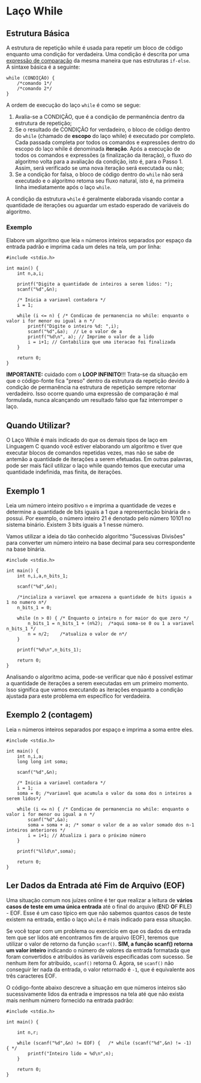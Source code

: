# Laço While

## Estrutura Básica

A estrutura de repetição while é usada para repetir um bloco de código enquanto uma condição for verdadeira. Uma condição é descrita por uma [expressão de comparação](../condicionais/comparacao.md) da mesma maneira que nas estruturas ```if-else```. A sintaxe básica é a seguinte:

```
while (CONDIÇÃO) {
    /*comando 1*/
    /*comando 2*/
}
```

A ordem de execução do laço ```while``` é como se segue:

1) Avalia-se a CONDIÇÃO, que é a condição de permanência dentro da estrutura de repetição;
2) Se o resultado de CONDIÇÃO for verdadeiro, o bloco de código dentro do ```while``` (chamado de **escopo** do laço while) é executado por completo. Cada passada completa por todos os comandos e expressões dentro do escopo do laço while é denominada **iteração**. Após a execução de todos os comandos e expressões (a finalização da iteração), o fluxo do algoritmo volta para a avaliação da condição, isto é, para o Passo 1. Assim, será verificado se uma nova iteração será executada ou não;
3) Se a condição for falsa, o bloco de código dentro do ```while``` não será executado e o algoritmo retoma seu fluxo natural, isto é, na primeira linha imediatamente após o laço ```while```.

A condição da estrutura ```while``` é geralmente elaborada visando contar a quantidade de iterações ou aguardar um estado esperado de variáveis do algoritmo.


### Exemplo

Elabore um algoritmo que leia ```n``` números inteiros separados por espaço da entrada padrão e imprima cada um deles na tela, um por linha:

```
#include <stdio.h>

int main() {
    int n,a,i;

    printf("Digite a quantidade de inteiros a serem lidos: ");
    scanf("%d",&n);

    /* Inicia a variavel contadora */
    i = 1;
    
    while (i <= n) { /* Condicao de permanencia no while: enquanto o valor i for menor ou igual a n */
        printf("Digite o inteiro %d: ",i);
        scanf("%d",&a);  // Le o valor de a
        printf("%d\n", a); // Imprime o valor de a lido
        i = i+1; // Contabiliza que uma iteracao foi finalizada
    }
    
    return 0;
}
```

**IMPORTANTE:** cuidado com o **LOOP INFINITO**!!! Trata-se da situação em que o código-fonte fica "preso" dentro da estrutura da repetição devido à condição de permanência na estrutura de repetição sempre retornar verdadeiro. Isso ocorre quando uma expressão de comparação é mal formulada, nunca alcançando um resultado falso que faz interromper o laço.

## Quando Utilizar?

O Laço While é mais indicado do que os demais tipos de laço em Linguagem C quando você estiver elaborando um algoritmo e tiver que executar blocos de comandos repetidas vezes, mas não se sabe de antemão a quantidade de iterações a serem efetuadas. Em outras palavras, pode ser mais fácil utilizar o laço while quando temos que executar uma quantidade indefinida, mas finita, de iterações.

## Exemplo 1

Leia um número inteiro positivo ```n``` e imprima a quantidade de vezes e determine a quantidade de bits iguais a 1 que a representação binária de ```n``` possui. Por exemplo, o número inteiro 21 é denotado pelo número 10101 no sistema binário. Existem 3 bits iguais a 1 nesse número.

Vamos utilizar a ideia do tão conhecido algoritmo "Sucessivas Divisões" para converter um número inteiro na base decimal para seu correspondente na base binária. 

```
#include <stdio.h>

int main() {
    int n,i,a,n_bits_1;

    scanf("%d",&n);

    /*incializa a variavel que armazena a quantidade de bits iguais a 1 no numero n*/
    n_bits_1 = 0; 
    
    while (n > 0) { /* Enquanto o inteiro n for maior do que zero */
        n_bits_1 = n_bits_1 + (n%2);  /*aqui soma-se 0 ou 1 a variavel n_bits_1 */
        n = n/2;    /*atualiza o valor de n*/
    }

    printf("%d\n",n_bits_1);
    
    return 0;
}
```

Analisando o algoritmo acima, pode-se verificar que não é possível estimar a quantidade de iterações a serem executadas em um primeiro momento. Isso significa que vamos executando as iterações enquanto a condição ajustada para este problema em específico for verdadeira. 


## Exemplo 2 (contagem)

Leia ```n``` números inteiros separados por espaço e imprima a soma entre eles.

```
#include <stdio.h>

int main() {
    int n,i,a;
    long long int soma;

    scanf("%d",&n);

    /* Inicia a variavel contadora */
    i = 1;
    soma = 0; /*variavel que acumula o valor da soma dos n inteiros a serem lidos*/
    
    while (i <= n) { /* Condicao de permanencia no while: enquanto o valor i for menor ou igual a n */
        scanf("%d",&a);
        soma = soma + a; /* somar o valor de a ao valor somado dos n-1 inteiros anteriores */
        i = i+1; // Atualiza i para o próximo número
    }

    printf("%lld\n",soma);
    
    return 0;
}
```

## Ler Dados da Entrada até Fim de Arquivo (EOF)

Uma situação comum nos juízes online é ter que realizar a leitura de **vários casos de teste em uma única entrada** até o final do arquivo (**E**ND **O**F **F**ILE) - EOF. Esse é um caso típico em que não sabemos quantos casos de teste existem na entrada, então o laço ```while``` é mais indicado para essa situação.

Se você topar com um problema ou exercício em que os dados da entrada tem que ser lidos até encontramos fim de arquivo (EOF), teremos que utilizar o valor de retorno da função ```scanf()```. **SIM, a função scanf() retorna um valor inteiro** indicando o número de valores da entrada formatada que foram convertidos e atribuídos às variáveis especificadas com sucesso. Se nenhum item for atribuído, ```scanf()``` retorna 0. Agora, se ```scanf()``` não conseguir ler nada da entrada, o valor retornado é ```-1```, que é equivalente aos três caracteres EOF.

O código-fonte abaixo descreve a situação em que números inteiros são sucessivamente lidos da entrada e impressos na tela até que não exista mais nenhum número fornecido na entrada padrão:

```
#include <stdio.h>

int main() {

    int n,r;

    while (scanf("%d",&n) != EOF) {   /* while (scanf("%d",&n) != -1) { */
        printf("Inteiro lido = %d\n",n);
    }
    
    return 0;
}
```



